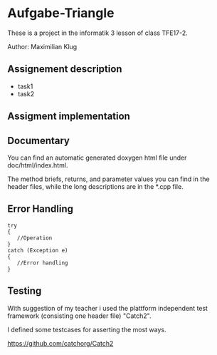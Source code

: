 # Aufgabe-Triangle
These is a project in the informatik 3 lesson of class TFE17-2.

Author: Maximilian Klug

## Assignement description
- task1
- task2

## Assigment implementation

## Documentary
You can find an automatic generated doxygen html file under 
doc/html/index.html.

The method briefs, returns, and parameter values you can find in the 
header files, while the long descriptions are in the *.cpp file.

## Error Handling
```
try
{
   //Operation
}
catch (Exception e)
{
   //Error handling
}
```

## Testing
With suggestion of my teacher i used the plattform independent test 
framework (consisting one header file) "Catch2".

I defined some testcases for asserting the most ways.

https://github.com/catchorg/Catch2
